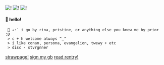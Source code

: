 ![!](https://images-wixmp-ed30a86b8c4ca887773594c2.wixmp.com/f/c301aeb1-f49a-46fe-a794-92960d17602b/d5cydgl-976aae02-1d98-467a-aa74-4c044fa82c3a.png?token=eyJ0eXAiOiJKV1QiLCJhbGciOiJIUzI1NiJ9.eyJzdWIiOiJ1cm46YXBwOjdlMGQxODg5ODIyNjQzNzNhNWYwZDQxNWVhMGQyNmUwIiwiaXNzIjoidXJuOmFwcDo3ZTBkMTg4OTgyMjY0MzczYTVmMGQ0MTVlYTBkMjZlMCIsIm9iaiI6W1t7InBhdGgiOiJcL2ZcL2MzMDFhZWIxLWY0OWEtNDZmZS1hNzk0LTkyOTYwZDE3NjAyYlwvZDVjeWRnbC05NzZhYWUwMi0xZDk4LTQ2N2EtYWE3NC00YzA0NGZhODJjM2EucG5nIn1dXSwiYXVkIjpbInVybjpzZXJ2aWNlOmZpbGUuZG93bmxvYWQiXX0.yE4WJyJUCmh51rG8ywoXE7tN8iVs_-Kz5LidPYgd0yw) ![!](https://images-wixmp-ed30a86b8c4ca887773594c2.wixmp.com/f/c9eb166d-bf92-4ee4-9c5f-f66f18bb2408/d3k8ulw-91b11db3-8a29-40af-a602-f0be0dc01e39.png/v1/fill/w_99,h_57/kaito_kid_stamp_by_malibumixx_d3k8ulw-fullview.png?token=eyJ0eXAiOiJKV1QiLCJhbGciOiJIUzI1NiJ9.eyJzdWIiOiJ1cm46YXBwOjdlMGQxODg5ODIyNjQzNzNhNWYwZDQxNWVhMGQyNmUwIiwiaXNzIjoidXJuOmFwcDo3ZTBkMTg4OTgyMjY0MzczYTVmMGQ0MTVlYTBkMjZlMCIsIm9iaiI6W1t7ImhlaWdodCI6Ijw9NTciLCJwYXRoIjoiXC9mXC9jOWViMTY2ZC1iZjkyLTRlZTQtOWM1Zi1mNjZmMThiYjI0MDhcL2Qzazh1bHctOTFiMTFkYjMtOGEyOS00MGFmLWE2MDItZjBiZTBkYzAxZTM5LnBuZyIsIndpZHRoIjoiPD05OSJ9XV0sImF1ZCI6WyJ1cm46c2VydmljZTppbWFnZS5vcGVyYXRpb25zIl19.ZhMx09X2MosMQNOKlAHQsZzCgWZK3HIUB8NFA2CoEck) ![!](https://images-wixmp-ed30a86b8c4ca887773594c2.wixmp.com/f/5c2a3191-7189-4eea-b026-ace7c6f25b87/d2zcqdl-2874f2c6-9082-498e-92d5-8849d3305ac3.png/v1/fill/w_100,h_50,q_80,strp/nemesis_not_yaoi_by_kaito_kidplz_d2zcqdl-fullview.jpg?token=eyJ0eXAiOiJKV1QiLCJhbGciOiJIUzI1NiJ9.eyJzdWIiOiJ1cm46YXBwOjdlMGQxODg5ODIyNjQzNzNhNWYwZDQxNWVhMGQyNmUwIiwiaXNzIjoidXJuOmFwcDo3ZTBkMTg4OTgyMjY0MzczYTVmMGQ0MTVlYTBkMjZlMCIsIm9iaiI6W1t7ImhlaWdodCI6Ijw9NTAiLCJwYXRoIjoiXC9mXC81YzJhMzE5MS03MTg5LTRlZWEtYjAyNi1hY2U3YzZmMjViODdcL2QyemNxZGwtMjg3NGYyYzYtOTA4Mi00OThlLTkyZDUtODg0OWQzMzA1YWMzLnBuZyIsIndpZHRoIjoiPD0xMDAifV1dLCJhdWQiOlsidXJuOnNlcnZpY2U6aW1hZ2Uub3BlcmF0aW9ucyJdfQ.d5kkcgsaE91otlzDiN8Ukiq-GHLi6ux1Ak7bOte3SaU)
#### 💎 hello! 
     💍 ✮⋆˙ i go by rina, pristine, or anything else you know me by prior :D
	 > c + h welcome always ^_^ 
	 > i like conan, persona, evangelion, twewy + etc 
	 > disc - stvrgnner

  [strawpage!](https://bulletchambers.straw.page/) [sign my gb](https://shibuya-angel.123guestbook.com/) [read rentry!](https://rentry.co/angelofshibuya)
